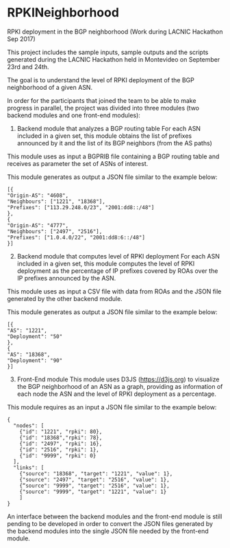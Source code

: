 # RPKINeighborhood
RPKI deployment in the BGP neighborhood (Work during LACNIC Hackathon Sep 2017)

This project includes the sample inputs, sample outputs and the scripts generated during the LACNIC Hackathon held in Montevideo on September 23rd and 24th.

The goal is to understand the level of RPKI deployment of the BGP neighborhood of a given ASN.

In order for the participants that joined the team to be able to make progress in parallel, the project was divided into three modules (two backend modules and one front-end modules):

1) Backend module that analyzes a BGP routing table
For each ASN included in a given set, this module obtains the list of prefixes announced by it and the list of its BGP neighbors (from the AS paths)

This module uses as input a BGPRIB file containing a BGP routing table and receives as parameter the set of ASNs of interest.

This module generates as output a JSON file similar to the example below:
```
[{
"Origin-AS": "4608",
"Neighbours": ["1221", "18368"],
"Prefixes": ["113.29.248.0/23", "2001:dd8::/48"]
},
{
"Origin-AS": "4777",
"Neighbours": ["2497", "2516"],
"Prefixes": ["1.0.4.0/22", "2001:dd8:6::/48"]
}]
```

2) Backend module that computes level of RPKI deployment
For each ASN included in a given set, this module computes the level of RPKI deployment as the percentage of IP prefixes covered by ROAs over the IP prefixes announced by the ASN.

This module uses as input a CSV file with data from ROAs and the JSON file generated by the other backend module.

This module generates as output a JSON file similar to the example below:

```
[{
"AS": "1221",
"Deployment": "50"
},
{
"AS": "18368",
"Deployment": "90"
}]
```

3) Front-End module
This module uses D3JS (https://d3js.org) to visualize the BGP neighborhood of an ASN as a graph, providing as information of each node the ASN and the level of RPKI deployment as a percentage.

This module requires as an input a JSON file similar to the example below:

```
{
  "nodes": [
    {"id": "1221", "rpki": 80},
    {"id": "18368","rpki": 78},
    {"id": "2497", "rpki": 16},
    {"id": "2516", "rpki": 1},
    {"id": "9999", "rpki": 0}
  ],
  "links": [
    {"source": "18368", "target": "1221", "value": 1},
    {"source": "2497", "target": "2516", "value": 1},
    {“source": "9999", "target": "2516", "value": 1},
    {"source": "9999", "target": "1221", "value": 1}
    ]
}
```

An interface between the backend modules and the front-end module is still pending to be developed in order to convert the JSON files generated by the backend modules into the single JSON file needed by the front-end module.
